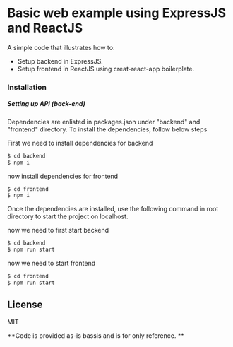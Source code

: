 # Basic web example using ExpressJS and ReactJS
A simple code that illustrates how to:
 - Setup backend in ExpressJS.
 - Setup frontend in ReactJS using creat-react-app boilerplate.

### Installation
##### Setting up API (back-end)
Dependencies are enlisted in packages.json under "backend" and "frontend" directory. To install the dependencies, follow below steps

First we need to install dependencies for backend
```sh
$ cd backend
$ npm i
```
now install dependencies for frontend
```sh
$ cd frontend
$ npm i
```
Once the dependencies are installed, use the following command in root directory to start the project on localhost.

now we need to first start backend
```sh
$ cd backend
$ npm run start
```

now we need to start frontend
```sh
$ cd frontend
$ npm run start
```
License
----

MIT


**Code is provided as-is bassis and is for only reference. **
